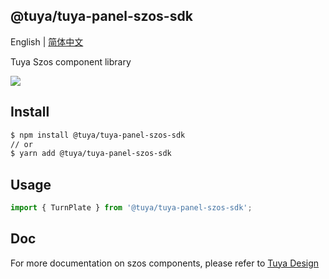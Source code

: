 ## @tuya/tuya-panel-szos-sdk

English | [简体中文](./README-zh_CN.md)

Tuya Szos component library

[![](https://img.shields.io/npm/v/@tuya/tuya-panel-szos-sdk/latest.svg)](https://www.npmjs.com/package/@tuya/tuya-panel-szos-sdk)

## Install

```sh
$ npm install @tuya/tuya-panel-szos-sdk
// or
$ yarn add @tuya/tuya-panel-szos-sdk
```

## Usage

```js
import { TurnPlate } from '@tuya/tuya-panel-szos-sdk';
```

## Doc

For more documentation on szos components, please refer to [Tuya Design](https://developer.tuya.com/cn/docs/control-panel-sdk/szos-sdk?id=Kaiuyhfamrhom)
